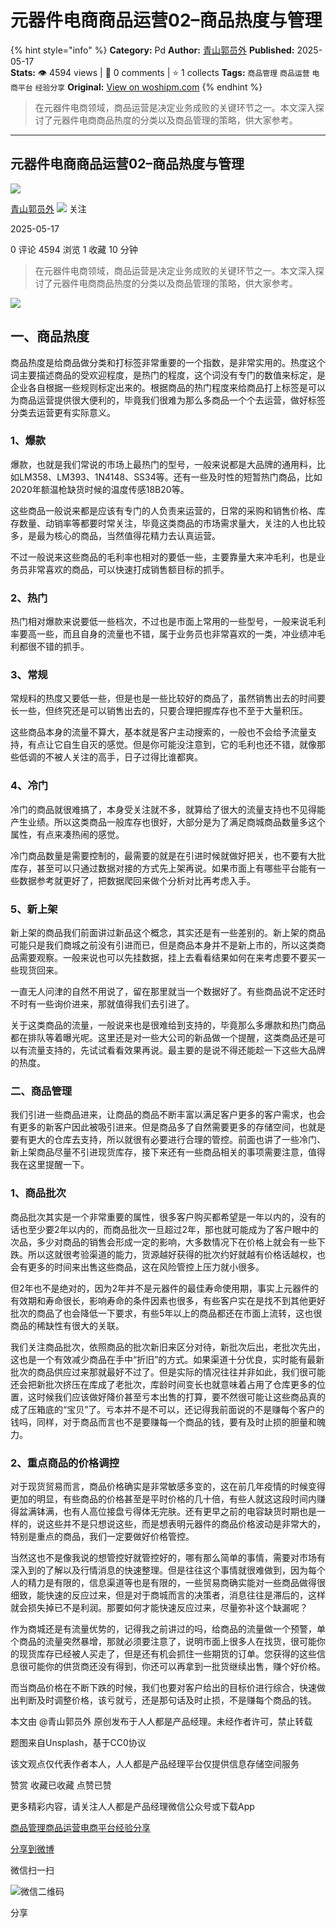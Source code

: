 # 元器件电商商品运营02–商品热度与管理
{% hint style="info" %}
**Category:** Pd
**Author:** [青山郭员外](https://www.woshipm.com/u/1621164)
**Published:** 2025-05-17  
**Stats:** 👁️ 4594 views | 💬 0 comments | ⭐ 1 collects
**Tags:** `商品管理` `商品运营` `电商平台` `经验分享`
**Original:** [View on woshipm.com](https://www.woshipm.com/pd/6217719.html)
{% endhint %}
> 在元器件电商领域，商品运营是决定业务成败的关键环节之一。本文深入探讨了元器件电商商品热度的分类以及商品管理的策略，供大家参考。

---

## 元器件电商商品运营02–商品热度与管理

[![](https://static.woshipm.com/view/woshipm_api_def_20250421135848_6448.jpg?imageView2/1/w/72/h/72/q/100)](https://www.woshipm.com/u/1621164)

[青山郭员外](https://www.woshipm.com/u/1621164) ![](https://static.woshipm.com/tag/1101_1@2x.png) 关注

2025-05-17

0 评论 4594 浏览 1 收藏 10 分钟

> 在元器件电商领域，商品运营是决定业务成败的关键环节之一。本文深入探讨了元器件电商商品热度的分类以及商品管理的策略，供大家参考。

![](https://image.woshipm.com/2023/04/13/080cf286-d9e0-11ed-8d63-00163e0b5ff3.jpg)

## 一、商品热度

商品热度是给商品做分类和打标签非常重要的一个指数，是非常实用的。热度这个词主要描述商品的受欢迎程度，是热门的程度，这个词没有专门的数值来标定，是企业各自根据一些规则标定出来的。根据商品的热门程度来给商品打上标签是可以为商品运营提供很大便利的，毕竟我们很难为那么多商品一个个去运营，做好标签分类去运营更有实际意义。

### 1、爆款

爆款，也就是我们常说的市场上最热门的型号，一般来说都是大品牌的通用料，比如LM358、LM393、1N4148、SS34等。还有一些及时性的短暂热门商品，比如2020年额温枪缺货时候的温度传感18B20等。

这些商品一般说来都是应该有专门的人负责来运营的，日常的采购和销售价格、库存数量、动销率等都要时常关注，毕竟这类商品的市场需求量大，关注的人也比较多，是最为核心的商品，当然值得花精力去认真运营。

不过一般说来这些商品的毛利率也相对的要低一些，主要靠量大来冲毛利，也是业务员非常喜欢的商品，可以快速打成销售额目标的抓手。

### 2、热门

热门相对爆款来说要低一些档次，不过也是市面上常用的一些型号，一般来说毛利率要高一些，而且自身的流量也不错，属于业务员也非常喜欢的一类，冲业绩冲毛利都很不错的抓手。

### 3、常规

常规料的热度又要低一些，但是也是一些比较好的商品了，虽然销售出去的时间要长一些，但终究还是可以销售出去的，只要合理把握库存也不至于大量积压。

这些商品本身的流量不算大，基本就是客户主动搜索的，一般也不会给予流量支持，有点让它自生自灭的感觉。但是你可能没注意到，它的毛利也还不错，就像那些低调的不被人关注的高手，日子过得比谁都爽。

### 4、冷门

冷门的商品就很难搞了，本身受关注就不多，就算给了很大的流量支持也不见得能产生业绩。所以这类商品一般库存也很好，大部分是为了满足商城商品数量多这个属性，有点来凑热闹的感觉。

冷门商品数量是需要控制的，最需要的就是在引进时候就做好把关，也不要有大批库存，甚至可以只通过数据对接的方式先上架再说。如果市面上有哪些平台能有一些数据参考就更好了，把数据爬回来做个分析对比再考虑入手。

### 5、新上架

新上架的商品我们前面讲过新品这个概念，其实还是有一些差别的。新上架的商品可能只是我们商城之前没有引进而已，但是商品本身并不是新上市的，所以这类商品需要观察。一般来说也可以先挂数据，挂上去看看结果如何在来考虑要不要买一些现货回来。

一直无人问津的自然不用说了，留在那里就当一个数据好了。有些商品说不定还时不时有一些询价进来，那就值得我们去引进了。

关于这类商品的流量，一般说来也是很难给到支持的，毕竟那么多爆款和热门商品都在排队等着曝光呢。这里还是对一些大公司的新品做一个提醒，这类商品还是可以有流量支持的，先试试看看效果再说。最主要的是说不得还能趁一下这些大品牌的热度。

### 二、商品管理

我们引进一些商品进来，让商品的商品不断丰富以满足客户更多的客户需求，也会有更多的新客户因此被吸引进来。但是商品多了自然需要更多的存储空间，也就是要有更大的仓库去支持，所以就很有必要进行合理的管控。前面也讲了一些冷门、新上架商品尽量不引进现货库存，接下来还有一些商品相关的事项需要注意，值得我在这里提醒一下。

### 1、商品批次

商品批次其实是一个非常重要的属性，很多客户购买都希望是一年以内的，没有的话也至少要2年以内的，而商品批次一旦超过2年，那也就可能成为了客户眼中的次品，多少对商品的销售会形成一定的影响，大多数情况下在价格上就会有一些下跌。所以这就很考验渠道的能力，货源越好获得的批次约好就越有价格话越权，也会有更多的时间来出售这些商品，这在风险管控上压力就小很多。

但2年也不是绝对的，因为2年并不是元器件的最佳寿命使用期，事实上元器件的有效期和寿命很长，影响寿命的条件因素也很多，有些客户实在是找不到其他更好批次的商品了也会降低一下要求，有些5年以上的商品都还在市面上流转，这也很商品的稀缺性有很大的关联。

我们关注商品批次，依照商品的批次新旧来区分对待，新批次后出，老批次先出，这也是一个有效减少商品在手中“折旧”的方式。如果渠道十分优良，实时能有最新批次的商品供应过来那就最好不过了。但是实际的情况往往并非如此，我们很可能还会把新批次挤压在库成了老批次，库龄时间变长也就意味着占用了仓库更多的位置，这时候我们应该做好降价甚至亏本出售的打算，要不然很可能让这些商品真的成了压箱底的“宝贝”了。亏本并不是不可以，还记得我前面说的不是赚每个客户的钱吗，同样，对于商品而言也不是要赚每一个商品的钱，要有及时止损的胆量和魄力。

### 2、重点商品的价格调控

对于现货贸易而言，商品价格确实是非常敏感多变的，这在前几年疫情的时候变得更加的明显，有些商品的价格甚至是平时价格的几十倍，有些人就这这段时间内赚得盆满钵满，也有人高位接盘亏得体无完肤。还有更早之前的电容缺货时期也是一样的，说这些并不是只想说这些，而是想表明元器件的商品价格波动是非常大的，特别是重点的商品，我们一定要做好价格管控。

当然这也不是像我说的想管控好就管控好的，哪有那么简单的事情，需要对市场有深入到的了解以及行情消息的快速整理。但是往往这个事情就很难做到，因为每个人的精力是有限的，信息渠道等也是有限的，一些贸易商确实能对一些商品做得很细致，能快速的反应过来，但是对于商城而言的决策者，消息往往是滞后的，这样就会损失掉已不是利润。那要如何才能快速反应过来，尽量弥补这个缺漏呢？

作为商城还是有流量优势的，记得我之前讲过的吗，给商品的流量做一个预警，单个商品的流量突然暴增，那就必须要注意了，说明市面上很多人在找货，很可能你的现货库存已经被人买走了，但是还有机会抓住一些期货的订单。您获得的这些信息很可能你的供货商还没有得到，你还可以再拿到一批货继续出售，赚个好价格。

而当商品价格在不断下跌的时候，我们也要对客户给出的目标价进行综合，快速做出判断及时调整价格，该亏就亏，还是那句话及时止损，不是赚每个商品的钱。

本文由 @青山郭员外 原创发布于人人都是产品经理。未经作者许可，禁止转载

题图来自Unsplash，基于CC0协议

该文观点仅代表作者本人，人人都是产品经理平台仅提供信息存储空间服务

赞赏 收藏已收藏 点赞已赞

更多精彩内容，请关注人人都是产品经理微信公众号或下载App

[商品管理](https://www.woshipm.com/tag/%e5%95%86%e5%93%81%e7%ae%a1%e7%90%86)[商品运营](https://www.woshipm.com/tag/%e5%95%86%e5%93%81%e8%bf%90%e8%90%a5)[电商平台](https://www.woshipm.com/tag/%e7%94%b5%e5%95%86%e5%b9%b3%e5%8f%b0)[经验分享](https://www.woshipm.com/tag/%e7%bb%8f%e9%aa%8c%e5%88%86%e4%ba%ab)

[分享到微博](https://service.weibo.com/share/share.php?appkey=2775287854&title=元器件电商商品运营02–商品热度与管理&url=https://www.woshipm.com/pd/6217719.html&pic=https://image.woshipm.com/2023/04/13/080cf286-d9e0-11ed-8d63-00163e0b5ff3.jpg)

微信扫一扫

![微信二维码](https://api.pwmqr.com/qrcode/create/?url=https://www.woshipm.com/pd/6217719.html)

分享
